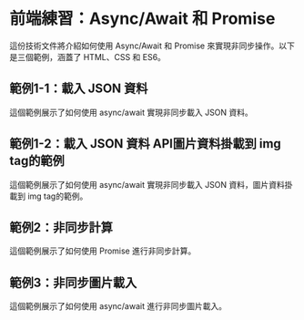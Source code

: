前端練習：Async/Await 和 Promise
==========================
 
這份技術文件將介紹如何使用 Async/Await 和 Promise 來實現非同步操作。以下是三個範例，涵蓋了 HTML、CSS 和 ES6。
 
範例1-1：載入 JSON 資料
--------------
 
這個範例展示了如何使用 async/await 實現非同步載入 JSON 資料。


範例1-2：載入 JSON 資料 API圖片資料掛載到 img tag的範例
--------------
 
這個範例展示了如何使用 async/await 實現非同步載入 JSON 資料，圖片資料掛載到 img tag的範例。
 
範例2：非同步計算
--------
 
這個範例展示了如何使用 Promise 進行非同步計算。
 
  
 
範例3：非同步圖片載入
----------
 
這個範例展示了如何使用 async/await 進行非同步圖片載入。